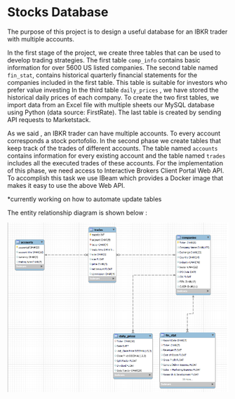 # Stocks Database

The purpose of this project is to design a useful database for an IBKR trader with multiple accounts. 

In the first stage of the project, we create three tables that can be used to develop trading strategies. The first table ```comp_info``` contains basic information for over 5600 US listed companies. The second table named ```fin_stat```, contains historical quarterly financial statements for the companies included in the first table. This table is suitable for investors who prefer value investing In the third table ```daily_prices``` , we have stored the historical daily prices of each company. To create the two first tables, we import data from an Excel file with multiple sheets our MySQL database using Python (data source: FirstRate). The last table is created by sending API requests to Marketstack.

As we said , an IBKR trader can have multiple accounts. To every account corresponds a stock portofolio. In the second phase we create tables that keep track of the trades of different accounts. The table named ```accounts``` contains information for every existing account and the table named ```trades``` includes all the executed trades of these accounts. For the implementation of this phase, we need access to Interactive Brokers Client Portal Web API. To accomplish this task we use IBeam which provides a Docker image that makes it easy to use the above Web API.

*currently working on how to automate update tables

The entity relationship diagram is shown below :

![Alt text](/tables_samples/erd_stocks.PNG?raw=true "Optional Title")
